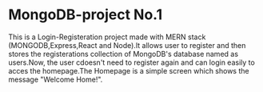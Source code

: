 # MongoDB-project No.1
This is a Login-Registeration project made with MERN stack (MONGODB,Express,React and Node).It allows user to register and then stores the  registerations collection 
of MongoDB's database named as users.Now, the user cdoesn't need to register again and can login easily to acces the homepage.The Homepage is a simple screen which shows the message 
"Welcome Home!".
